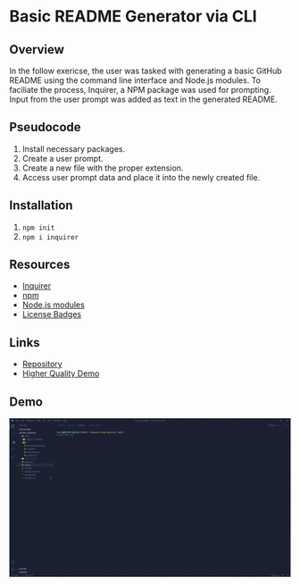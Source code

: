 # Basic README Generator via CLI

## Overview
In the follow exericse, the user was tasked with generating a basic GitHub README using the command line interface and Node.js modules. To faciliate the process, Inquirer, a NPM package was used for prompting. Input from the user prompt was added as text in the generated README.

## Pseudocode
1. Install necessary packages.
2. Create a user prompt.
3. Create a new file with the proper extension.
4. Access user prompt data and place it into the newly created file.

## Installation
1. ```npm init```
2. ```npm i inquirer```

## Resources
- [Inquirer](https://www.npmjs.com/package/inquirer)
- [npm](https://www.npmjs.com/)
- [Node.js modules](https://www.w3schools.com/nodejs/nodejs_modules.asp)
- [License Badges](https://gist.github.com/lukas-h/2a5d00690736b4c3a7ba)

## Links
- [Repository](https://github.com/huirayj/readme-generator)
- [Higher Quality Demo](https://drive.google.com/file/d/18u88hRYRva_8WLetG5t5jywXfLaeSzoa/view?usp=sharing)

## Demo
![readme-generator-demo](https://github.com/huirayj/readme-generator/blob/main/assets/video/readme-generator-demo.gif)
